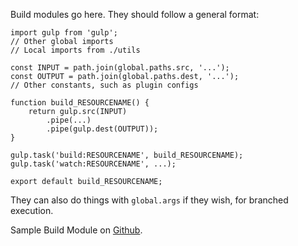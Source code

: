 Build modules go here. They should follow a general format:

```
import gulp from 'gulp';
// Other global imports
// Local imports from ./utils

const INPUT = path.join(global.paths.src, '...');
const OUTPUT = path.join(global.paths.dest, '...');
// Other constants, such as plugin configs

function build_RESOURCENAME() {
    return gulp.src(INPUT)
        .pipe(...)
        .pipe(gulp.dest(OUTPUT));
}

gulp.task('build:RESOURCENAME', build_RESOURCENAME);
gulp.task('watch:RESOURCENAME', ...);

export default build_RESOURCENAME;
```

They can also do things with `global.args` if they wish, for branched
execution.

Sample Build Module on [Github](https://gist.github.com/gscoppino/857b8fee85135625c56b).